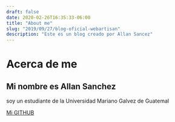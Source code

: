 ```yaml
---
draft: false
date: 2020-02-26T16:35:33-06:00
title: "About me"
slug: "2019/09/27/blog-oficial-webartisan" 
description: "Este es un blog creado por Allan Sancez"
---
```



# Acerca de me

## Mi nombre es Allan Sanchez

soy un estudiante de la Universidad Mariano Galvez de Guatemal

[Mi GITHUB](https://github.com/Allan-Sanchez)
